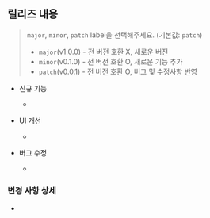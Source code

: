 ## 릴리즈 내용
> `major`, `minor`, `patch` label을 선택해주세요. (기본값: `patch`)
>   - `major`(v1.0.0) - 전 버전 호환 X, 새로운 버전
>   - `minor`(v0.1.0) - 전 버전 호환 O, 새로운 기능 추가
>   - `patch`(v0.0.1) - 전 버전 호환 O, 버그 및 수정사항 반영

<!-- 이번 릴리즈에서 포함된 주요 변경 사항을 간략하게 작성하세요 -->
- 신규 기능
  <!-- 기능 (#이슈 번호) -->
  - 

- UI 개선
  <!-- 기능 (#이슈 번호) -->
  - 

- 버그 수정
  <!-- 기능 (#이슈 번호) -->
  - 

### 변경 사항 상세
<!-- 상세한 변경 내용을 필요에 따라 작성하세요 -->
- 
